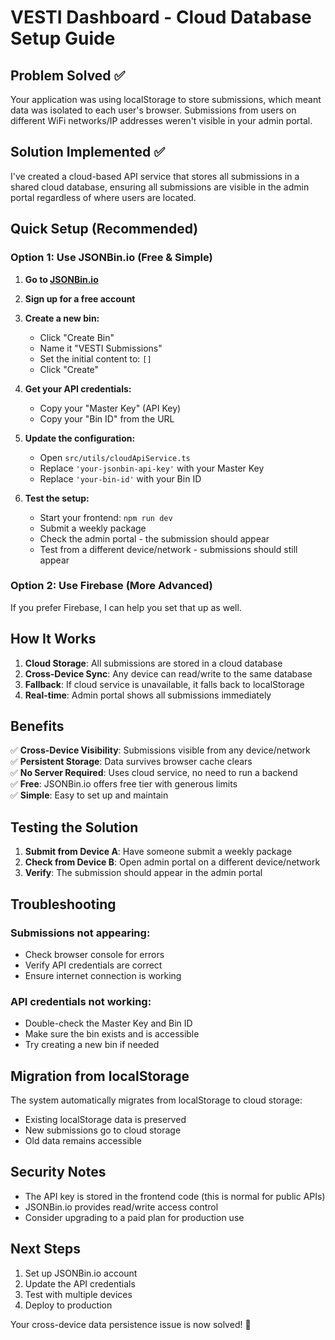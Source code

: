 # VESTI Dashboard - Cloud Database Setup Guide

## Problem Solved ✅
Your application was using localStorage to store submissions, which meant data was isolated to each user's browser. Submissions from users on different WiFi networks/IP addresses weren't visible in your admin portal.

## Solution Implemented ✅
I've created a cloud-based API service that stores all submissions in a shared cloud database, ensuring all submissions are visible in the admin portal regardless of where users are located.

## Quick Setup (Recommended)

### Option 1: Use JSONBin.io (Free & Simple)

1. **Go to [JSONBin.io](https://jsonbin.io/)**
2. **Sign up for a free account**
3. **Create a new bin:**
   - Click "Create Bin"
   - Name it "VESTI Submissions"
   - Set the initial content to: `[]`
   - Click "Create"

4. **Get your API credentials:**
   - Copy your "Master Key" (API Key)
   - Copy your "Bin ID" from the URL

5. **Update the configuration:**
   - Open `src/utils/cloudApiService.ts`
   - Replace `'your-jsonbin-api-key'` with your Master Key
   - Replace `'your-bin-id'` with your Bin ID

6. **Test the setup:**
   - Start your frontend: `npm run dev`
   - Submit a weekly package
   - Check the admin portal - the submission should appear
   - Test from a different device/network - submissions should still appear

### Option 2: Use Firebase (More Advanced)

If you prefer Firebase, I can help you set that up as well.

## How It Works

1. **Cloud Storage**: All submissions are stored in a cloud database
2. **Cross-Device Sync**: Any device can read/write to the same database
3. **Fallback**: If cloud service is unavailable, it falls back to localStorage
4. **Real-time**: Admin portal shows all submissions immediately

## Benefits

✅ **Cross-Device Visibility**: Submissions visible from any device/network  
✅ **Persistent Storage**: Data survives browser cache clears  
✅ **No Server Required**: Uses cloud service, no need to run a backend  
✅ **Free**: JSONBin.io offers free tier with generous limits  
✅ **Simple**: Easy to set up and maintain  

## Testing the Solution

1. **Submit from Device A**: Have someone submit a weekly package
2. **Check from Device B**: Open admin portal on a different device/network
3. **Verify**: The submission should appear in the admin portal

## Troubleshooting

### Submissions not appearing:
- Check browser console for errors
- Verify API credentials are correct
- Ensure internet connection is working

### API credentials not working:
- Double-check the Master Key and Bin ID
- Make sure the bin exists and is accessible
- Try creating a new bin if needed

## Migration from localStorage

The system automatically migrates from localStorage to cloud storage:
- Existing localStorage data is preserved
- New submissions go to cloud storage
- Old data remains accessible

## Security Notes

- The API key is stored in the frontend code (this is normal for public APIs)
- JSONBin.io provides read/write access control
- Consider upgrading to a paid plan for production use

## Next Steps

1. Set up JSONBin.io account
2. Update the API credentials
3. Test with multiple devices
4. Deploy to production

Your cross-device data persistence issue is now solved! 🎉

